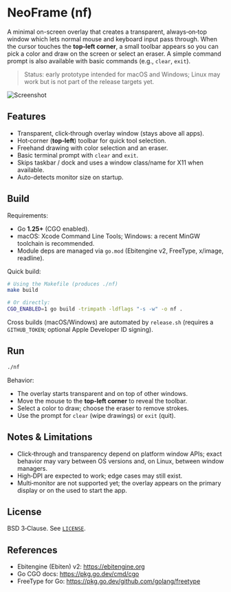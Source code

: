 # NeoFrame (nf)

A minimal on-screen overlay that creates a transparent, always‑on‑top window which lets normal mouse and keyboard input pass through. When the cursor touches the **top‑left corner**, a small toolbar appears so you can pick a color and draw on the screen or select an eraser. A simple command prompt is also available with basic commands (e.g., `clear`, `exit`).

> Status: early prototype intended for macOS and Windows; Linux may work but is not part of the release targets yet.

![Screenshot](ng.gif)

## Features

- Transparent, click‑through overlay window (stays above all apps).
- Hot‑corner (**top‑left**) toolbar for quick tool selection.
- Freehand drawing with color selection and an eraser.
- Basic terminal prompt with `clear` and `exit`.
- Skips taskbar / dock and uses a window class/name for X11 when available.
- Auto-detects monitor size on startup.

## Build

Requirements:

- Go **1.25+** (CGO enabled).
- macOS: Xcode Command Line Tools; Windows: a recent MinGW toolchain is recommended.
- Module deps are managed via `go.mod` (Ebitengine v2, FreeType, x/image, readline).

Quick build:

```sh
# Using the Makefile (produces ./nf)
make build

# Or directly:
CGO_ENABLED=1 go build -trimpath -ldflags "-s -w" -o nf .
```

Cross builds (macOS/Windows) are automated by `release.sh` (requires a `GITHUB_TOKEN`; optional Apple Developer ID signing).

## Run
```sh
./nf
```

Behavior:

- The overlay starts transparent and on top of other windows.
- Move the mouse to the **top‑left corner** to reveal the toolbar.
- Select a color to draw; choose the eraser to remove strokes.
- Use the prompt for `clear` (wipe drawings) or `exit` (quit).

## Notes & Limitations

- Click‑through and transparency depend on platform window APIs; exact behavior may vary between OS versions and, on Linux, between window managers.
- High‑DPI are expected to work; edge cases may still exist.
- Multi‑monitor are not supported yet; the overlay appears on the primary display or on the used to start the app.

## License

BSD 3‑Clause. See [`LICENSE`](LICENSE).

## References

- Ebitengine (Ebiten) v2: https://ebitengine.org
- Go CGO docs: https://pkg.go.dev/cmd/cgo
- FreeType for Go: https://pkg.go.dev/github.com/golang/freetype

